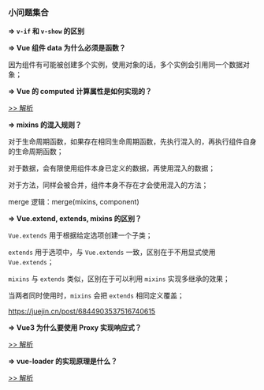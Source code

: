 ### 小问题集合

**=> `v-if` 和 `v-show` 的区别**



**=>  Vue 组件 data 为什么必须是函数？**

因为组件有可能被创建多个实例，使用对象的话，多个实例会引用同一个数据对象；



**=>  Vue 的 computed 计算属性是如何实现的？**

[>> 解析](https://q.shanyue.tech/fe/vue/91.html)



**=>  mixins 的混入规则？**

对于生命周期函数，如果存在相同生命周期函数，先执行混入的，再执行组件自身的生命周期函数；

对于数据，会有限使用组件本身已定义的数据，再使用混入的数据；

对于方法，同样会被合并，组件本身不存在才会使用混入的方法；



merge 逻辑：merge(mixins, component)



**=>  Vue.extend, extends, mixins 的区别？**

`Vue.extends` 用于根据给定选项创建一个子类；

`extends` 用于选项中，与 `Vue.extends` 一致，区别在于不用显式使用 `Vue.extends`；

`mixins` 与 `extends` 类似，区别在于可以利用 `mixins` 实现多继承的效果；

当两者同时使用时，`mixins` 会把 `extends` 相同定义覆盖；

https://juejin.cn/post/6844903537516740615



**=>  Vue3 为什么要使用 Proxy 实现响应式？**

[>> 解析](https://q.shanyue.tech/fe/vue/12.html)



**=> vue-loader 的实现原理是什么？**

[>> 解析](https://q.shanyue.tech/fe/vue/92.html)